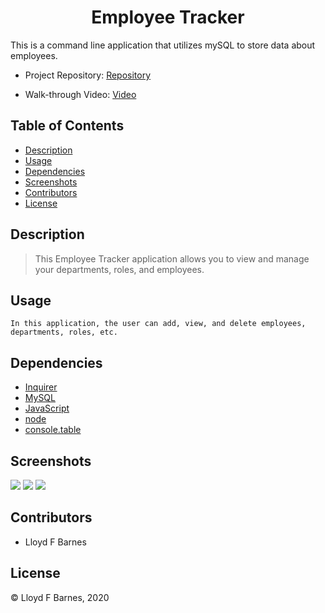 <div align="center">

# Employee Tracker

</div>

This is a command line application that utilizes mySQL to store data about employees.

- Project Repository: [Repository](https://github.com/lbarnes86/Employee_Tracker)

- Walk-through Video: [Video](https://youtu.be/nX3Qhig55bY)

## Table of Contents

- [Description](#description)
- [Usage](#usage)
- [Dependencies](#dependencies)
- [Screenshots](#screenshots)
- [Contributors](#contributors)
- [License](#license)

## Description
>This Employee Tracker application allows you to view and manage your departments, roles, and employees.


## Usage

```
In this application, the user can add, view, and delete employees, departments, roles, etc.

```

## Dependencies
- [Inquirer](https://www.npmjs.com/package/inquirer/v/0.2.3)
- [MySQL](https://www.npmjs.com/package/mysql)
- [JavaScript](https://www.javascript.com/) 
- [node](https://nodejs.org/en/)
- [console.table](https://www.npmjs.com/package/console.table)

## Screenshots

<img src="https://user-images.githubusercontent.com/70309736/101267178-ab267100-371b-11eb-8502-18e77b77b050.png">

<img src="https://user-images.githubusercontent.com/70309736/101267180-acf03480-371b-11eb-91be-446a6cdf8871.png">

<img src="https://user-images.githubusercontent.com/70309736/101267182-b37eac00-371b-11eb-9677-821b19341fa4.png">

## Contributors

- Lloyd F Barnes 

## License
© Lloyd F Barnes, 2020